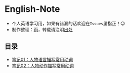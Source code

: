 # English-Note
* 个人英语学习用，如果有错漏的话欢迎在`Issues`里指正！😉
* 制作整理：[雨](https://github.com/GardenKitten)，转载请注明[出处](https://github.com/GardenKitten/English-Note)

## 目录 
- [笔记01：人物语言描写常用动词](/EnglishNote01.md)
- [笔记02：人物动作描写常用动词](/EnglishNote02.md)
